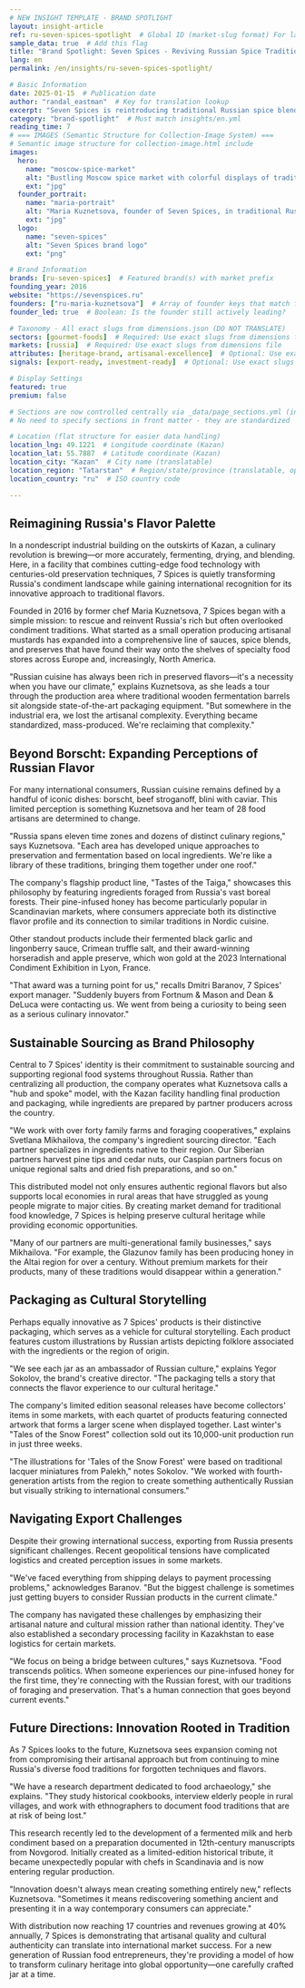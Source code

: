 ```yaml
---
# NEW INSIGHT TEMPLATE - BRAND SPOTLIGHT
layout: insight-article
ref: ru-seven-spices-spotlight  # Global ID (market-slug format) For language switcher
sample_data: true  # Add this flag
title: "Brand Spotlight: Seven Spices - Reviving Russian Spice Traditions"
lang: en
permalink: /en/insights/ru-seven-spices-spotlight/

# Basic Information
date: 2025-01-15  # Publication date
author: "randal_eastman"  # Key for translation lookup
excerpt: "Seven Spices is reintroducing traditional Russian spice blends to modern cuisine, combining heritage recipes with modern production for export to global markets."
category: "brand-spotlight"  # Must match insights/en.yml
reading_time: 7
# === IMAGES (Semantic Structure for Collection-Image System) ===
# Semantic image structure for collection-image.html include
images:
  hero:
    name: "moscow-spice-market"
    alt: "Bustling Moscow spice market with colorful displays of traditional Russian spices and Seven Spices branded products prominently featured among market stalls"
    ext: "jpg"
  founder_portrait:
    name: "maria-portrait"
    alt: "Maria Kuznetsova, founder of Seven Spices, in traditional Russian dress holding signature spice blend with confident expression"
    ext: "jpg"
  logo:
    name: "seven-spices"
    alt: "Seven Spices brand logo"
    ext: "png"

# Brand Information
brands: [ru-seven-spices]  # Featured brand(s) with market prefix
founding_year: 2016
website: "https://sevenspices.ru"
founders: ["ru-maria-kuznetsova"]  # Array of founder keys that match founder_names.json entries
founder_led: true  # Boolean: Is the founder still actively leading?

# Taxonomy - All exact slugs from dimensions.json (DO NOT TRANSLATE)
sectors: [gourmet-foods]  # Required: Use exact slugs from dimensions file
markets: [russia]  # Required: Use exact slugs from dimensions file
attributes: [heritage-brand, artisanal-excellence]  # Optional: Use exact slugs from dimensions file
signals: [export-ready, investment-ready]  # Optional: Use exact slugs from dimensions file

# Display Settings
featured: true
premium: false

# Sections are now controlled centrally via _data/page_sections.yml (insight-article)
# No need to specify sections in front matter - they are standardized

# Location (flat structure for easier data handling)
location_lng: 49.1221  # Longitude coordinate (Kazan)
location_lat: 55.7887  # Latitude coordinate (Kazan)
location_city: "Kazan"  # City name (translatable)
location_region: "Tatarstan"  # Region/state/province (translatable, optional)
location_country: "ru"  # ISO country code

---
```


## Reimagining Russia's Flavor Palette

In a nondescript industrial building on the outskirts of Kazan, a culinary revolution is brewing—or more accurately, fermenting, drying, and blending. Here, in a facility that combines cutting-edge food technology with centuries-old preservation techniques, 7 Spices is quietly transforming Russia's condiment landscape while gaining international recognition for its innovative approach to traditional flavors.

Founded in 2016 by former chef Maria Kuznetsova, 7 Spices began with a simple mission: to rescue and reinvent Russia's rich but often overlooked condiment traditions. What started as a small operation producing artisanal mustards has expanded into a comprehensive line of sauces, spice blends, and preserves that have found their way onto the shelves of specialty food stores across Europe and, increasingly, North America.

"Russian cuisine has always been rich in preserved flavors—it's a necessity when you have our climate," explains Kuznetsova, as she leads a tour through the production area where traditional wooden fermentation barrels sit alongside state-of-the-art packaging equipment. "But somewhere in the industrial era, we lost the artisanal complexity. Everything became standardized, mass-produced. We're reclaiming that complexity."

## Beyond Borscht: Expanding Perceptions of Russian Flavor

For many international consumers, Russian cuisine remains defined by a handful of iconic dishes: borscht, beef stroganoff, blini with caviar. This limited perception is something Kuznetsova and her team of 28 food artisans are determined to change.

"Russia spans eleven time zones and dozens of distinct culinary regions," says Kuznetsova. "Each area has developed unique approaches to preservation and fermentation based on local ingredients. We're like a library of these traditions, bringing them together under one roof."

The company's flagship product line, "Tastes of the Taiga," showcases this philosophy by featuring ingredients foraged from Russia's vast boreal forests. Their pine-infused honey has become particularly popular in Scandinavian markets, where consumers appreciate both its distinctive flavor profile and its connection to similar traditions in Nordic cuisine.

Other standout products include their fermented black garlic and lingonberry sauce, Crimean truffle salt, and their award-winning horseradish and apple preserve, which won gold at the 2023 International Condiment Exhibition in Lyon, France.

"That award was a turning point for us," recalls Dmitri Baranov, 7 Spices' export manager. "Suddenly buyers from Fortnum & Mason and Dean & DeLuca were contacting us. We went from being a curiosity to being seen as a serious culinary innovator."

## Sustainable Sourcing as Brand Philosophy

Central to 7 Spices' identity is their commitment to sustainable sourcing and supporting regional food systems throughout Russia. Rather than centralizing all production, the company operates what Kuznetsova calls a "hub and spoke" model, with the Kazan facility handling final production and packaging, while ingredients are prepared by partner producers across the country.

"We work with over forty family farms and foraging cooperatives," explains Svetlana Mikhailova, the company's ingredient sourcing director. "Each partner specializes in ingredients native to their region. Our Siberian partners harvest pine tips and cedar nuts, our Caspian partners focus on unique regional salts and dried fish preparations, and so on."

This distributed model not only ensures authentic regional flavors but also supports local economies in rural areas that have struggled as young people migrate to major cities. By creating market demand for traditional food knowledge, 7 Spices is helping preserve cultural heritage while providing economic opportunities.

"Many of our partners are multi-generational family businesses," says Mikhailova. "For example, the Glazunov family has been producing honey in the Altai region for over a century. Without premium markets for their products, many of these traditions would disappear within a generation."

## Packaging as Cultural Storytelling

Perhaps equally innovative as 7 Spices' products is their distinctive packaging, which serves as a vehicle for cultural storytelling. Each product features custom illustrations by Russian artists depicting folklore associated with the ingredients or the region of origin.

"We see each jar as an ambassador of Russian culture," explains Yegor Sokolov, the brand's creative director. "The packaging tells a story that connects the flavor experience to our cultural heritage."

The company's limited edition seasonal releases have become collectors' items in some markets, with each quartet of products featuring connected artwork that forms a larger scene when displayed together. Last winter's "Tales of the Snow Forest" collection sold out its 10,000-unit production run in just three weeks.

"The illustrations for 'Tales of the Snow Forest' were based on traditional lacquer miniatures from Palekh," notes Sokolov. "We worked with fourth-generation artists from the region to create something authentically Russian but visually striking to international consumers."

## Navigating Export Challenges

Despite their growing international success, exporting from Russia presents significant challenges. Recent geopolitical tensions have complicated logistics and created perception issues in some markets.

"We've faced everything from shipping delays to payment processing problems," acknowledges Baranov. "But the biggest challenge is sometimes just getting buyers to consider Russian products in the current climate."

The company has navigated these challenges by emphasizing their artisanal nature and cultural mission rather than national identity. They've also established a secondary processing facility in Kazakhstan to ease logistics for certain markets.

"We focus on being a bridge between cultures," says Kuznetsova. "Food transcends politics. When someone experiences our pine-infused honey for the first time, they're connecting with the Russian forest, with our traditions of foraging and preservation. That's a human connection that goes beyond current events."

## Future Directions: Innovation Rooted in Tradition

As 7 Spices looks to the future, Kuznetsova sees expansion coming not from compromising their artisanal approach but from continuing to mine Russia's diverse food traditions for forgotten techniques and flavors.

"We have a research department dedicated to food archaeology," she explains. "They study historical cookbooks, interview elderly people in rural villages, and work with ethnographers to document food traditions that are at risk of being lost."

This research recently led to the development of a fermented milk and herb condiment based on a preparation documented in 12th-century manuscripts from Novgorod. Initially created as a limited-edition historical tribute, it became unexpectedly popular with chefs in Scandinavia and is now entering regular production.

"Innovation doesn't always mean creating something entirely new," reflects Kuznetsova. "Sometimes it means rediscovering something ancient and presenting it in a way contemporary consumers can appreciate."

With distribution now reaching 17 countries and revenues growing at 40% annually, 7 Spices is demonstrating that artisanal quality and cultural authenticity can translate into international market success. For a new generation of Russian food entrepreneurs, they're providing a model of how to transform culinary heritage into global opportunity—one carefully crafted jar at a time.
